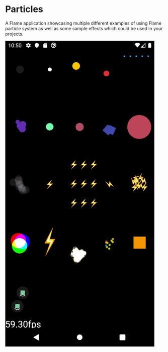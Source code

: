 # Particles

A Flame application showcasing multiple different examples of using
Flame particle system as well as some sample effects which could be used in your projects.

![Particles Example](/docs/examples/particles/assets/example.gif)